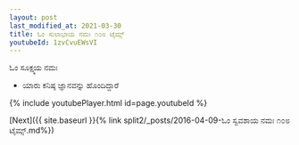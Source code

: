 ```yaml
---
layout: post
last_modified_at: 2021-03-30
title: ಓಂ ಸುಲಾಭಾಯ ನಮಃ ೧೦೮ ಟೈಮ್ಸ್
youtubeId: 1zvCvuEWsVI
---
```

 
 
 ಓಂ ಸೂಕ್ಷ್ಮಯ ನಮಃ  
 
 -  ಯಾರು ಕನಿಷ್ಠ ಜ್ಞಾನವನ್ನು ಹೊಂದಿದ್ದಾರೆ 
 
  
 
  
 
 
 
 
 
 


{% include youtubePlayer.html id=page.youtubeId %}
 
[Next]({{ site.baseurl }}{% link  split2/_posts/2016-04-09-ಓಂ ಸ್ವವಶಾಯ ನಮಃ ೧೦೮ ಟೈಮ್ಸ್.md%})
 
